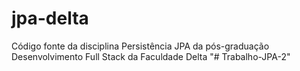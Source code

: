 # jpa-delta
Código fonte da disciplina Persistência JPA da pós-graduação Desenvolvimento Full Stack da Faculdade Delta
"# Trabalho-JPA-2" 
